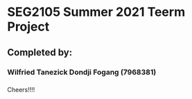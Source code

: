 # SEG2105 Summer 2021 Teerm Project

## Completed by:

### Wilfried Tanezick Dondji Fogang (7968381) 

###

###



Cheers!!!!
